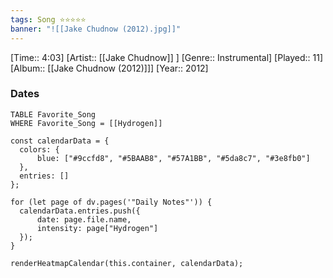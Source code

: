 ```yaml
---
tags: Song ⭐⭐⭐⭐⭐ 
banner: "![[Jake Chudnow (2012).jpg]]"
---
```

[Time:: 4:03]
[Artist:: [[Jake Chudnow]] ]
[Genre:: Instrumental]
[Played:: 11]
[Album:: [[Jake Chudnow (2012)]]]
[Year:: 2012]
### Dates
````dataview
TABLE Favorite_Song
WHERE Favorite_Song = [[Hydrogen]]
````
  ```dataviewjs
const calendarData = { 
	colors: { 
		blue: ["#9ccfd8", "#5BAAB8", "#57A1BB", "#5da8c7", "#3e8fb0"] 
	}, 
	entries: [] 
}; 

for (let page of dv.pages('"Daily Notes"')) { 
	calendarData.entries.push({ 
		date: page.file.name, 
		intensity: page["Hydrogen"]
	}); 
} 

renderHeatmapCalendar(this.container, calendarData);
```
